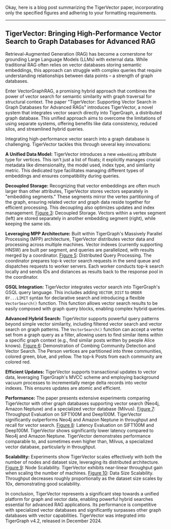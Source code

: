 Okay, here is a blog post summarizing the TigerVector paper, incorporating only the specified figures and adhering to your formatting requirements.

---

## TigerVector: Bringing High-Performance Vector Search to Graph Databases for Advanced RAG

Retrieval-Augmented Generation (RAG) has become a cornerstone for grounding Large Language Models (LLMs) with external data. While traditional RAG often relies on vector databases storing semantic embeddings, this approach can struggle with complex queries that require understanding relationships between data points – a strength of graph databases.

Enter VectorGraphRAG, a promising hybrid approach that combines the power of vector search for semantic similarity with graph traversal for structural context. The paper "TigerVector: Supporting Vector Search in Graph Databases for Advanced RAGs" introduces TigerVector, a novel system that integrates vector search directly into TigerGraph, a distributed graph database. This unified approach aims to overcome the limitations of using separate systems, offering benefits like data consistency, reduced silos, and streamlined hybrid queries.

Integrating high-performance vector search into a graph database is challenging. TigerVector tackles this through several key innovations:

**A Unified Data Model:** TigerVector introduces a new `embedding` attribute type for vertices. This isn't just a list of floats; it explicitly manages crucial metadata like dimensionality, the model used, index type, and similarity metric. This dedicated type facilitates managing different types of embeddings and ensures compatibility during queries.

**Decoupled Storage:** Recognizing that vector embeddings are often much larger than other attributes, TigerVector stores vectors separately in "embedding segments." These segments mirror the vertex partitioning of the graph, ensuring related vector and graph data reside together for efficient processing. This decoupling also optimizes updates and index management.
[Figure 3](/Users/bran/Desktop/AIgnite-Solutions/AIgnite/test/tem/2501.11216_Figure3): Decoupled Storage. Vectors within a vertex segment (left) are stored separately in another embedding segment (right), while keeping the same ids.

**Leveraging MPP Architecture:** Built within TigerGraph's Massively Parallel Processing (MPP) architecture, TigerVector distributes vector data and processing across multiple machines. Vector indexes (currently supporting HNSW) are built per segment, and queries are parallelized, with results merged by a coordinator.
[Figure 5](/Users/bran/Desktop/AIgnite-Solutions/AIgnite/test/tem/2501.11216_Figure5): Distributed Query Processing. The coordinator prepares top-k vector search requests in the send queue and dispatches requests to worker servers. Each worker conducts top-k search locally and sends IDs and distances as results back to the response pool in the coordinator.

**GSQL Integration:** TigerVector integrates vector search into TigerGraph's GSQL query language. This includes adding `VECTOR_DIST` to `ORDER BY...LIMIT` syntax for declarative search and introducing a flexible `VectorSearch()` function. This function allows vector search results to be easily composed with graph query blocks, enabling complex hybrid queries.

**Advanced Hybrid Search:** TigerVector supports powerful query patterns beyond simple vector similarity, including filtered vector search and vector search on graph patterns. The `VectorSearch()` function can accept a vertex set from a graph query as a filter, allowing users to find similar items *within* a specific graph context (e.g., find similar posts written by people Alice knows).
[Figure 6](/Users/bran/Desktop/AIgnite-Solutions/AIgnite/test/tem/2501.11216_Figure6): Demonstration of Combing Community Detection and Vector Search. The Person vertices are partitioned into three communities, colored green, blue, and yellow. The top-k Posts from each community are colored red.

**Efficient Updates:** TigerVector supports transactional updates to vector data, leveraging TigerGraph's MVCC scheme and employing background vacuum processes to incrementally merge delta records into vector indexes. This ensures updates are atomic and efficient.

**Performance:** The paper presents extensive experiments comparing TigerVector with other graph databases supporting vector search (Neo4j, Amazon Neptune) and a specialized vector database (Milvus).
[Figure 7](/Users/bran/Desktop/AIgnite-Solutions/AIgnite/test/tem/2501.11216_Figure7): Throughput Evaluation on SIFT100M and Deep100M. TigerVector significantly outperforms Neo4j and Amazon Neptune in throughput and recall for vector search.
[Figure 8](/Users/bran/Desktop/AIgnite-Solutions/AIgnite/test/tem/2501.11216_Figure8): Latency Evaluation on SIFT100M and Deep100M. TigerVector shows significantly lower latency compared to Neo4j and Amazon Neptune.
TigerVector demonstrates performance comparable to, and sometimes even higher than, Milvus, a specialized vector database, particularly in throughput.

**Scalability:** Experiments show TigerVector scales effectively with both the number of nodes and dataset size, leveraging its distributed architecture.
[Figure 9](/Users/bran/Desktop/AIgnite-Solutions/AIgnite/test/tem/2501.11216_Figure9): Node Scalability. TigerVector exhibits near-linear throughput gain when scaling the number of machines.
[Figure 10](/Users/bran/Desktop/AIgnite-Solutions/AIgnite/test/tem/2501.11216_Figure10): Data Size Scalability. Throughput decreases roughly proportionally as the dataset size scales by 10x, demonstrating good scalability.

In conclusion, TigerVector represents a significant step towards a unified platform for graph and vector data, enabling powerful hybrid searches essential for advanced RAG applications. Its performance is competitive with specialized vector databases and significantly surpasses other graph databases with vector capabilities. TigerVector was integrated into TigerGraph v4.2, released in December 2024. 